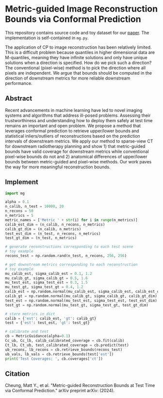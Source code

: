 # Metric-guided Image Reconstruction Bounds via Conformal Prediction

This repository contains source code and toy dataset for our [paper](https://arxiv.org). The implementation is self-contained in `mg.py`.

The application of CP to image reconstruction has been relatively limited.
This is a difficult problem because quantiles in higher dimensional data are M-quantiles, meaning they have infinite solutions and only have unique solutions when a direction is specified. How do we pick such a direction? The conventional (pixel-wise) method is to pick the direction where all pixels are independent. We argue that bounds should be computed in the direction of downstream metrics for more reliable downstream performance.

## Abstract

Recent advancements in machine learning have led to novel imaging systems and algorithms that address ill-posed problems. 
Assessing their trustworthiness and understanding how to deploy them safely at test time remains an important and open problem.
We propose a method that leverages conformal prediction to retrieve upper/lower bounds and statistical inliers/outliers of reconstructions based on the prediction intervals of downstream metrics.
We apply our method to sparse-view CT for downstream radiotherapy planning and show 1) that metric-guided bounds have valid coverage for downstream metrics while conventional pixel-wise bounds do not and 2) anatomical differences of upper/lower bounds between metric-guided and pixel-wise methods.
Our work paves the way for more meaningful reconstruction bounds.

## Implement
```python
import mg

alpha = 0.1
n_calib, n_test = 10000, 20
n_recons = 50
n_metrics = 5
metric_names = ['Metric ' + str(i) for i in range(n_metrics)]
calib_est_dim = (n_calib, n_recons, n_metrics)
calib_gt_dim = (n_calib, n_metrics)
test_est_dim = (n_test, n_recons, n_metrics)
test_gt_dim = (n_test, n_metrics)

# generate reconstructions corresponding to each test scene
# toy example
recons_test = np.random.rand(n_test, n_recons, 256, 256)

# get downstream metrics corresponding to each reconstruction
# toy example
mu_calib_est, sigma_calib_est = 0.1, 1.2
mu_calib_gt, sigma_calib_gt = 0.5, 1.6
mu_test_est, sigma_test_est = 0.3, 1.5
mu_test_gt, sigma_test_gt = 0.4, 1.2
calib_est = np.random.normal(mu_calib_est, sigma_calib_est, calib_est_dim)
calib_gt = np.random.normal(mu_calib_gt, sigma_calib_gt, calib_gt_dim)
test_est = np.random.normal(mu_test_est, sigma_test_est, test_est_dim)
test_gt = np.random.normal(mu_test_gt, sigma_test_gt, test_gt_dim)

# store metrics in dict
calib = {'est': calib_est, 'gt': calib_gt}
test = {'est': test_est, 'gt': test_gt}

# calibrate and test
cb = MetricGuidance(alpha=0.1)
Cc_ub, Cc_lb, calib_calibrated_coverage = cb.fit(calib)
Ct_lb, Ct_ub, test_calibrated_coverage = cb.predict(test)
ub_recons, lb_recons = cb.retrieve_bounds(recons_test)
ub_vals, lb_vals = cb.retrieve_bounds(test['est'])
print('Test Coverages: ', cb.coverages['ct'])
```

## Citation
Cheung, Matt Y., et al. "Metric-guided Reconstruction Bounds at Test Time via Conformal Prediction." arXiv preprint arXiv: (2024).